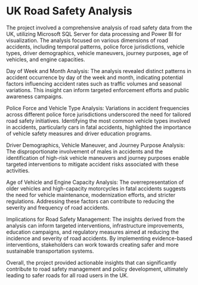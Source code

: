 # UK Road Safety Analysis

The project involved a comprehensive analysis of road safety data from the UK, utilizing Microsoft SQL Server for data processing and Power BI for visualization. The analysis focused on various dimensions of road accidents, including temporal patterns, police force jurisdictions, vehicle types, driver demographics, vehicle maneuvers, journey purposes, age of vehicles, and engine capacities.

Day of Week and Month Analysis:
The analysis revealed distinct patterns in accident occurrence by day of the week and month, indicating potential factors influencing accident rates such as traffic volumes and seasonal variations. This insight can inform targeted enforcement efforts and public awareness campaigns.

Police Force and Vehicle Type Analysis:
Variations in accident frequencies across different police force jurisdictions underscored the need for tailored road safety initiatives. Identifying the most common vehicle types involved in accidents, particularly cars in fatal accidents, highlighted the importance of vehicle safety measures and driver education programs.

Driver Demographics, Vehicle Maneuver, and Journey Purpose Analysis:
The disproportionate involvement of males in accidents and the identification of high-risk vehicle maneuvers and journey purposes enable targeted interventions to mitigate accident risks associated with these activities.

Age of Vehicle and Engine Capacity Analysis:
The overrepresentation of older vehicles and high-capacity motorcycles in fatal accidents suggests the need for vehicle maintenance, modernization efforts, and stricter regulations. Addressing these factors can contribute to reducing the severity and frequency of road accidents.

Implications for Road Safety Management:
The insights derived from the analysis can inform targeted interventions, infrastructure improvements, education campaigns, and regulatory measures aimed at reducing the incidence and severity of road accidents. By implementing evidence-based interventions, stakeholders can work towards creating safer and more sustainable transportation systems.

Overall, the project provided actionable insights that can significantly contribute to road safety management and policy development, ultimately leading to safer roads for all road users in the UK.
